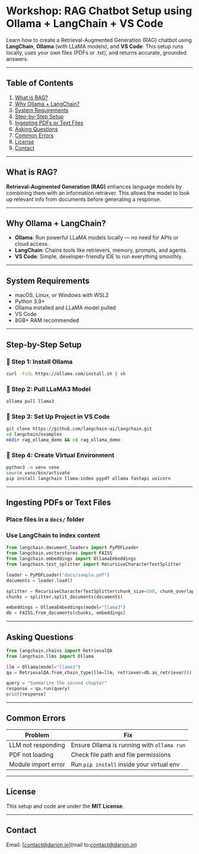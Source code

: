 # Workshop: RAG Chatbot Setup using Ollama + LangChain + VS Code

Learn how to create a Retrieval-Augmented Generation (RAG) chatbot using **LangChain**, **Ollama** (with LLaMA models), and **VS Code**. This setup runs locally, uses your own files (PDFs or .txt), and returns accurate, grounded answers.

---

## Table of Contents

1. [What is RAG?](#what-is-rag)
2. [Why Ollama + LangChain?](#why-ollama--langchain)
3. [System Requirements](#system-requirements)
4. [Step-by-Step Setup](#step-by-step-setup)
5. [Ingesting PDFs or Text Files](#ingesting-pdfs-or-text-files)
6. [Asking Questions](#asking-questions)
7. [Common Errors](#common-errors)
8. [License](#license)
9. [Contact](#contact)

---

## What is RAG?

**Retrieval-Augmented Generation (RAG)** enhances language models by combining them with an information retriever. This allows the model to look up relevant info from documents before generating a response.

---

## Why Ollama + LangChain?

* **Ollama**: Run powerful LLaMA models locally — no need for APIs or cloud access.
* **LangChain**: Chains tools like retrievers, memory, prompts, and agents.
* **VS Code**: Simple, developer-friendly IDE to run everything smoothly.

---

## System Requirements

* macOS, Linux, or Windows with WSL2
* Python 3.9+
* Ollama installed and LLaMA model pulled
* VS Code
* 8GB+ RAM recommended

---

## Step-by-Step Setup

### 🔹 Step 1: Install Ollama

```bash
curl -fsSL https://ollama.com/install.sh | sh
```

### 🔹 Step 2: Pull LLaMA3 Model

```bash
ollama pull llama3
```

### 🔹 Step 3: Set Up Project in VS Code

```bash
git clone https://github.com/langchain-ai/langchain.git
cd langchain/examples
mkdir rag_ollama_demo && cd rag_ollama_demo
```

### 🔹 Step 4: Create Virtual Environment

```bash
python3 -m venv venv
source venv/bin/activate
pip install langchain llama-index pypdf ollama fastapi uvicorn
```

---

## Ingesting PDFs or Text Files

### Place files in a `docs/` folder

### Use LangChain to index content

```python
from langchain.document_loaders import PyPDFLoader
from langchain.vectorstores import FAISS
from langchain.embeddings import OllamaEmbeddings
from langchain.text_splitter import RecursiveCharacterTextSplitter

loader = PyPDFLoader("docs/sample.pdf")
documents = loader.load()

splitter = RecursiveCharacterTextSplitter(chunk_size=500, chunk_overlap=50)
chunks = splitter.split_documents(documents)

embeddings = OllamaEmbeddings(model="llama3")
db = FAISS.from_documents(chunks, embeddings)
```

---

## Asking Questions

```python
from langchain.chains import RetrievalQA
from langchain.llms import Ollama

llm = Ollama(model="llama3")
qa = RetrievalQA.from_chain_type(llm=llm, retriever=db.as_retriever())

query = "Summarize the second chapter"
response = qa.run(query)
print(response)
```

---

## Common Errors

| Problem             | Fix                                        |
| ------------------- | ------------------------------------------ |
| LLM not responding  | Ensure Ollama is running with `ollama run` |
| PDF not loading     | Check file path and file permissions       |
| Module import error | Run `pip install` inside your virtual env  |

---

## License

This setup and code are under the **MIT License**.

---

## Contact

Email: [contact@darion.in](mail to:contact@darion.in)
